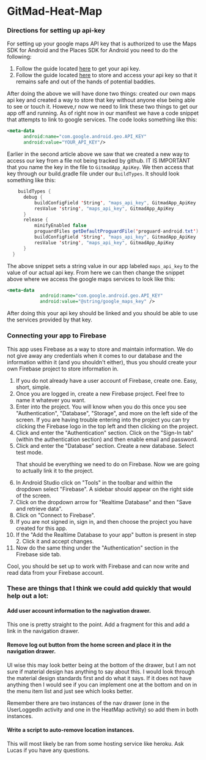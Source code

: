 # GitMad-Heat-Map

<h3>Directions for setting up api-key</h3>
  <p>For setting up your google maps API key that is authorized to use the Maps SDK for Android and the Places SDK for Android you need to do the following:</p>
  <ol>
    <li>Follow the guide located <a href="https://developers.google.com/maps/documentation/android-sdk/signup">here</a> to get your api key.</li>
    <li>Follow the guide located <a href="https://medium.com/code-better/hiding-api-keys-from-your-android-repository-b23f5598b906">here</a> to store and access your api key so that it remains safe and out of the hands of potential baddies.</li>
  </ol>
  <p>After doing the above we will have done two things: created our own maps api key and created a way to store that key without anyone else being able to see or touch it. Howeve,r now we need to link these two things to get our app off and running.
  As of right now in our manifest we have a code snippet that attempts to link to google services. The code looks something like this:
  
  ```xml
  <meta-data
        android:name="com.google.android.geo.API_KEY"
        android:value="YOUR_API_KEY"/>
  ```
  Earlier in the second article above we saw that we created a new way to access our key from a file not being tracked by github. IT IS IMPORTANT that you name the key in the file to `GitmadApp_ApiKey`. We then access that key through our build.gradle file under our `BuildTypes`. It should look something like this:
  
  ```java
      buildTypes {
        debug {
            buildConfigField 'String', "maps_api_key", GitmadApp_ApiKey
            resValue 'string', "maps_api_key", GitmadApp_ApiKey
        }
        release {
            minifyEnabled false
            proguardFiles getDefaultProguardFile('proguard-android.txt'), 'proguard-rules.pro'
            buildConfigField 'String', "maps_api_key", GitmadApp_ApiKey
            resValue 'string', "maps_api_key", GitmadApp_ApiKey
        }
    }
```
The above snippet sets a string value in our app labeled `maps_api_key` to the value of our actual api key. From here we can then change the snippet above where we access the google maps services to look like this:
  
```xml
<meta-data
            android:name="com.google.android.geo.API_KEY"
            android:value="@string/google_maps_key" />
```

After doing this your api key should be linked and you should be able to use the services provided by that key.
  
<div>
  <h3>Connecting your app to Firebase</h3>
  <p>This app uses Firebase as a way to store and maintain information. We do not give away any credentials when it comes to our database and the information within it (and you shouldn't either), thus you should create your own Firebase project to store information in.</p>
  <ol>
    <li>If you do not already have a user account of Firebase, create one. Easy, short, simple.</li>
    <li>Once you are logged in, create a new Firebase project. Feel free to name it whatever you want.</li>
    <li>Enter into the project. You will know when you do this once you see "Authentication", "Database", "Storage", and more on the left side of the screen. If you are having trouble entering into the project you can try clicking the Firebase logo in the top left and then clicking on the project.</li>
    <li>Click and enter the "Authentication" section. Click on the "Sign-In tab" (within the authentication section) and then enable email and password.</li>
    <li>Click and enter the "Database" section. Create a new database. Select test mode.</li>
    <p>That should be everything we need to do on Firebase. Now we are going to actually link it to the project.</p>
    <li>In Android Studio click on "Tools" in the toolbar and within the dropdown select "Firebase". A sidebar should appear on the right side of the screen.</li>
    <li>Click on the dropdown arrow for "Realtime Database" and then "Save and retrieve data".</li>
    <li>Click on "Connect to Firebase".</li>
    <li>If you are not signed in, sign in, and then choose the project you have created for this app.</li>
    <li>If the "Add the Realtime Database to your app" button is present in step 2. Click it and accept changes.</li>
    <li>Now do the same thing under the "Authentication" section in the Firebase side tab.</li>
  </ol>
  <p>Cool, you should be set up to work with Firebase and can now write and read data from your Firebase account.</p>
</div>
  
<div>
  <h3>These are things that I think we could add quickly that would help out a lot:</h3>
    <h4>Add user account information to the nagivation drawer.</h4>
    <p>This one is pretty straight to the point. Add a fragment for this and add a link in the navigation drawer.</p>
  </div>
  <div>
    <h4>Remove log out button from the home screen and place it in the navigation drawer.</h4>
    <p>UI wise this may look better being at the bottom of the drawer, but I am not sure if material design has anything to say about this. I would look through the material design standards first and do what it says. If it does not have anything then I would see if you can implement one at the bottom and on in the menu item list and just see which looks better.</p>
    <p>Remember there are two instances of the nav drawer (one in the UserLoggedIn activity and one in the HeatMap activity) so add them in both instances.</p>
  </div>
   <div>
    <h4>Write a script to auto-remove location instances.</h4>
    <p>This will most likely be ran from some hosting service like heroku. Ask Lucas if you have any questions.</p>
  </div>
</div>
 
